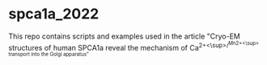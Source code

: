 # spca1a_2022
This repo contains scripts and examples used in the article "Cryo-EM structures of human SPCA1a reveal the mechanism of Ca<sup>2+<\sup>/<sup>Mn2+<\sup> transport into the Golgi apparatus"

